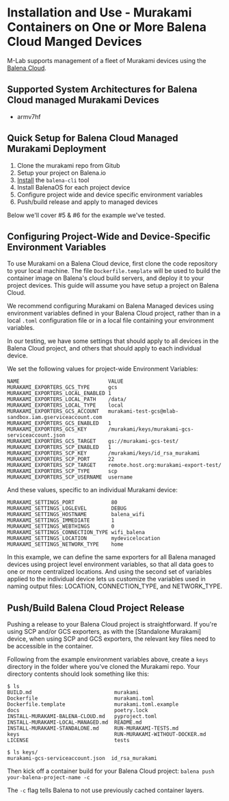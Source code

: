 # Installation and Use - Murakami Containers on One or More Balena Cloud Manged Devices

M-Lab supports management of a fleet of Murakami devices using the [Balena Cloud](https://balena.io).

## Supported System Architectures for Balena Cloud managed Murakami Devices

* armv7hf

## Quick Setup for Balena Cloud Managed Murakami Deployment

1. Clone the murakami repo from Gitub
2. Setup your project on Balena.io
3. [Install](https://github.com/balena-io/balena-cli/blob/master/INSTALL.md) the `balena-cli` tool
4. Install BalenaOS for each project device
5. Configure project wide and device specific environment variables
6. Push/build release and apply to managed devices

Below we'll cover #5 & #6 for the example we've tested.

## Configuring Project-Wide and Device-Specific Environment Variables

To use Murakami on a Balena Cloud device, first clone the code repository to your local machine. The file `Dockerfile.template` will be used to build the container image on Balena's cloud build servers, and deploy it to your project devices. This guide will assume you have setup a project on Balena Cloud.

We recommend configuring Murakami on Balena Managed devices using environment variables defined in your Balena Cloud project, rather than in a local `.toml` configuration file or in a local file containing your environment variables.

In our testing, we have some settings that should apply to all devices in the Balena Cloud project, and others that should apply to each individual device. 

We set the following values for project-wide Environment Variables:

```
NAME                             VALUE
MURAKAMI_EXPORTERS_GCS_TYPE      gcs
MURAKAMI_EXPORTERS_LOCAL_ENABLED 1
MURAKAMI_EXPORTERS_LOCAL_PATH    /data/
MURAKAMI_EXPORTERS_LOCAL_TYPE    local
MURAKAMI_EXPORTERS_GCS_ACCOUNT   murakami-test-gcs@mlab-sandbox.iam.gserviceaccount.com
MURAKAMI_EXPORTERS_GCS_ENABLED   1
MURAKAMI_EXPORTERS_GCS_KEY       /murakami/keys/murakami-gcs-serviceaccount.json
MURAKAMI_EXPORTERS_GCS_TARGET    gs://murakami-gcs-test/
MURAKAMI_EXPORTERS_SCP_ENABLED   1
MURAKAMI_EXPORTERS_SCP_KEY       /murakami/keys/id_rsa_murakami
MURAKAMI_EXPORTERS_SCP_PORT      22
MURAKAMI_EXPORTERS_SCP_TARGET    remote.host.org:murakami-export-test/
MURAKAMI_EXPORTERS_SCP_TYPE      scp
MURAKAMI_EXPORTERS_SCP_USERNAME  username
```

And these values, specific to an individual Murakami device:

```
MURAKAMI_SETTINGS_PORT            80
MURAKAMI_SETTINGS_LOGLEVEL        DEBUG
MURAKAMI_SETTINGS_HOSTNAME        balena_wifi
MURAKAMI_SETTINGS_IMMEDIATE       1
MURAKAMI_SETTINGS_WEBTHINGS       0
MURAKAMI_SETTINGS_CONNECTION_TYPE wifi_balena
MURAKAMI_SETTINGS_LOCATION        mydevicelocation
MURAKAMI_SETTINGS_NETWORK_TYPE    home
```

In this example, we can define the same exporters for all Balena managed devices using project level environment variables, so that all data goes to one or more centralized locations. And using the second set of variables applied to the individual device lets us customize the variables used in naming output files: LOCATION, CONNECTION_TYPE, and NETWORK_TYPE.

## Push/Build Balena Cloud Project Release

Pushing a release to your Balena Cloud project is straightforward. If you're using SCP and/or GCS exporters, as with the [Standalone Murakami] device, when using SCP and GCS exporters, the relevant key files need to be accessible in the container. 

Following from the example environment variables above, create a `keys` directory in the folder where you've cloned the Murakami repo. Your directory contents should look something like this:

```
$ ls
BUILD.md                           murakami
Dockerfile                         murakami.toml
Dockerfile.template                murakami.toml.example
docs                               poetry.lock
INSTALL-MURAKAMI-BALENA-CLOUD.md   pyproject.toml
INSTALL-MURAKAMI-LOCAL-MANAGED.md  README.md
INSTALL-MURAKAMI-STANDALONE.md     RUN-MURAKAMI-TESTS.md
keys                               RUN-MURAKAMI-WITHOUT-DOCKER.md
LICENSE                            tests

$ ls keys/
murakami-gcs-serviceaccount.json  id_rsa_murakami

```

Then kick off a container build for your Balena Cloud project:
`balena push your-balena-project-name -c`

The `-c` flag tells Balena to not use previously cached container layers.
